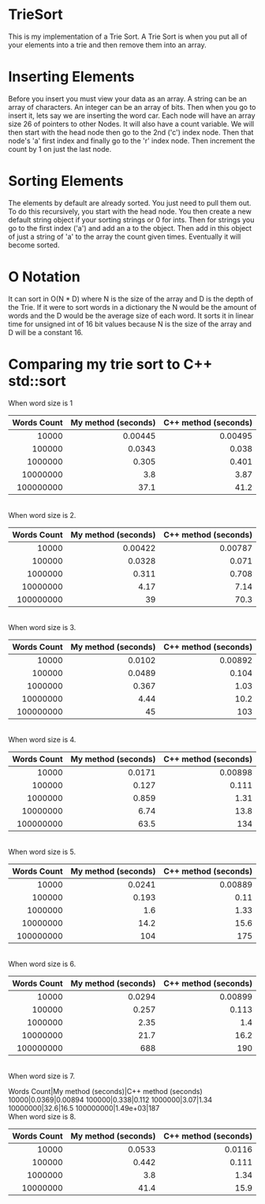 # TrieSort
This is my implementation of a Trie Sort. A Trie Sort is when you put all of your elements into a trie and then remove them into an array. 
<br />
# Inserting Elements
Before you insert you must view your data as an array. A string can be an array of characters. An integer can be an array of bits. Then when you go to insert it, lets say we are inserting the word car. Each node will have an array size 26 of pointers to other Nodes. It will also have a count variable. We will then start with the head node then go to the 2nd ('c') index node. Then that node's 'a' first index and finally go to the 'r' index node. Then increment the count by 1 on just the last node.
<br />
# Sorting Elements
The elements by default are already sorted. You just need to pull them out. To do this recursively, you start with the head node. You then create a new default string object if your sorting strings or 0 for ints. Then for strings you go to the first index ('a') and add an a to the object. Then add in this object of just a string of 'a' to the array the count given times. Eventually it will become sorted.
<br />
# O Notation
It can sort in O(N * D) where N is the size of the array and D is the depth of the Trie. If it were to sort words in a dictionary the N would be the amount of words and the D would be the average size of each word. It sorts it in linear time for unsigned int of 16 bit values because N is the size of the array and D will be a constant 16.
<br />
# Comparing my trie sort to C++ std::sort
When word size is 1

|Words Count|My method (seconds)|C++ method (seconds)|
|---------:|------------------:|-------------------:|
|10000|0.00445|0.00495|
|100000|0.0343|0.038|
|1000000|0.305|0.401|
|10000000|3.8|3.87|
|100000000|37.1 |41.2|
<br />
When word size is 2.

|Words Count|My method (seconds)|C++ method (seconds)|
|----------:|------------------:|-------------------:|
|10000|0.00422|0.00787|
|100000|0.0328|0.071|
|1000000|0.311|0.708|
|10000000|4.17|7.14|
|100000000|39|70.3|
<br />
When word size is 3.

Words Count|My method (seconds)|C++ method (seconds)
|---------:|------------------:|-------------------:|
10000|0.0102|0.00892
100000|0.0489|0.104
1000000|0.367|1.03
10000000|4.44|10.2
100000000|45|103
<br />
When word size is 4.

Words Count|My method (seconds)|C++ method (seconds)
|---------:|------------------:|-------------------:|
10000|0.0171|0.00898
100000|0.127|0.111
1000000|0.859|1.31
10000000|6.74|13.8
100000000|63.5|134
<br />
When word size is 5.

Words Count|My method (seconds)|C++ method (seconds)
|---------:|------------------:|-------------------:|
10000|0.0241|0.00889
100000|0.193|0.11
1000000|1.6|1.33
10000000|14.2|15.6
100000000|104|175
<br />
When word size is 6.

Words Count|My method (seconds)|C++ method (seconds)
|---------:|------------------:|-------------------:|
10000|0.0294|0.00899
100000|0.257|0.113
1000000|2.35|1.4
10000000|21.7|16.2
100000000|688 |190
<br />
When word size is 7.

Words Count|My method (seconds)|C++ method (seconds)
10000|0.0369|0.00894
100000|0.338|0.112
1000000|3.07|1.34
10000000|32.6|16.5
100000000|1.49e+03|187
<br />
When word size is 8.

Words Count|My method (seconds)|C++ method (seconds)
|---------:|------------------:|-------------------:|
10000|0.0533|0.0116
100000|0.442|0.111
1000000|3.8|1.34
10000000|41.4|15.9
